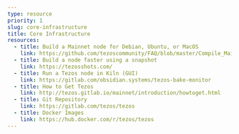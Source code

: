 ```yaml
---
type: resource
priority: 1
slug: core-infrastructure
title: Core Infrastructure
resources:
  - title: Build a Mainnet node for Debian, Ubuntu, or MacOS
    link: https://github.com/tezoscommunity/FAQ/blob/master/Compile_Mainnet.md
  - title: Build a node faster using a snapshot
    link: https://tezosshots.com/
  - title: Run a Tezos node in Kiln (GUI)
    link: https://gitlab.com/obsidian.systems/tezos-bake-monitor
  - title: How to Get Tezos 
    link: http://tezos.gitlab.io/mainnet/introduction/howtoget.html
  - title: Git Repository
    link: https://gitlab.com/tezos/tezos
  - title: Docker Images
    link: https://hub.docker.com/r/tezos/tezos
---
```

